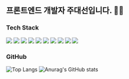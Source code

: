 ## 프론트엔드 개발자 주대선입니다. 👨‍💻

### Tech Stack
<img src="https://img.shields.io/badge/HTML5-E34F26?style=flat-square&logo=HTML5&logoColor=white"/> <img src="https://img.shields.io/badge/CSS3-1572B6?style=flat-square&logo=CSS3&logoColor=white"/> <img src="https://img.shields.io/badge/JavaScript-F7DF1E?style=flat-square&logo=JavaScript&logoColor=white"/> <img src="https://img.shields.io/badge/TypeScript-3178C6?style=flat-square&logo=TypeScript&logoColor=white"/> <img src="https://img.shields.io/badge/React-292B2E?style=flat-square&logo=React&logoColor=00CCFF"/> <img src="https://img.shields.io/badge/Vue.js-4FC08D?style=flat-square&logo=Vue.js&logoColor=white"/> <img src="https://img.shields.io/badge/Java-007396?style=flat-square&logo=Java&logoColor=white"/> <img src="https://img.shields.io/badge/Spring-6DB33F?style=flat-square&logo=Spring&logoColor=white"/> <img src="https://img.shields.io/badge/Spring Boot-6DB33F?style=flat-square&logo=Spring Boot&logoColor=white"/> <img src="https://img.shields.io/badge/MySQL-4479A1?style=flat-square&logo=MySQL&logoColor=white"/></br>

### GitHub
![Top Langs](https://github-readme-stats.vercel.app/api/top-langs/?username=yechanball&langs_count=10&size_weight=0.5&count_weight=0.5&hide=kotlin,dockerfile&layout=compact&theme=radical)
![Anurag's GitHub stats](https://github-readme-stats.vercel.app/api?username=yechanball&show_icons=true&theme=tokyonight)
